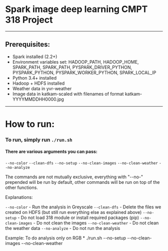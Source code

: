 # Spark image deep learning CMPT 318 Project
----------------------------------------------------------

## Prerequisites:
 - Spark installed (2.2+)
 - Environment variables set: HADOOP_PATH, HADOOP_HOME, SPARK_PATH, SPARK_PATH, PYSPARK_DRIVER_PYTHON, PYSPARK_PYTHON, PYSPARK_WORKER_PYTHON, SPARK_LOCAL_IP
 - Python 3.4+ installed
 - Hadoop + HDFS installed
 - Weather data in yvr-weather
 - Image data in katkam-scaled with filenames of format katkam-YYYYMMDDHH0000.jpg

----------------------------------------------------------
# How to run:
### To run, simply run `./run.sh`


#### There are various arguments you can pass:
`--no-color`
`--clean-dfs`
`--no-setup`
`--no-clean-images`
`--no-clean-weather`
`--no-analyze`

The commands are not mutually exclusive, everything with "--no-" prepended will be run by default, other commands will be run on top of the other functions.


Explanations:

`--no-color`
    - Run the analysis in Greyscale
`--clean-dfs`
    - Delete the files we created on HDFS (but still run everything else as explained above)
`--no-setup`
    - Do not load 318 module or install required packages (pip)
`--no-clean-images`
    - Do not clean the images
`--no-clean-weather`
    - Do not clean the weather data
`--no-analyze`
    - Do not run the analysis

Example:
    To do analysis only on RGB
        * ./run.sh --no-setup --no-clean-images --no-clean-weather

        